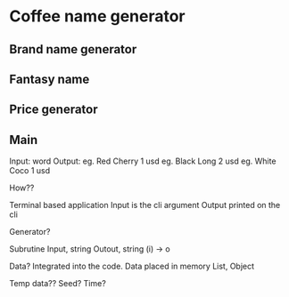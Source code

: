 # Coffee name generator

## Brand name generator

## Fantasy name

## Price generator

## Main

Input: word
Output:
  eg. Red Cherry 1 usd
  eg. Black Long 2 usd
  eg. White Coco 1 usd

How??

Terminal based application
Input is the cli argument
Output printed on the cli


Generator?

Subrutine
Input, string
Outout, string
(i) -> o


Data?
Integrated into the code.
Data placed in memory
List, Object


Temp data??
Seed?
Time?

